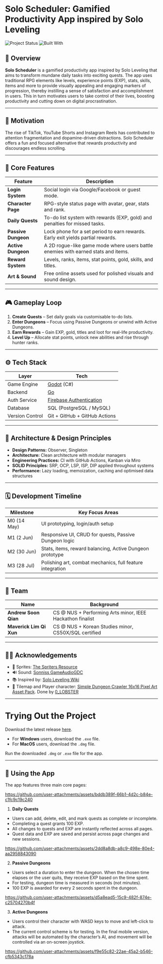 # Solo Scheduler: Gamified Productivity App inspired by Solo Leveling

![Project Status](https://img.shields.io/badge/status-in%20progress-yellow)
![Built With](https://img.shields.io/badge/built%20with-Godot%20%7C%20Go%20%7C%20Firebase%20%7C%20SQL-blue)

## 🚀 Overview

**Solo Scheduler** is a gamified productivity app inspired by Solo Leveling that aims to transform mundane daily tasks into exciting quests. The app uses traditional RPG elements like levels, experience points (EXP), stats, skills, items and more to provide visually appealing and engaging markers of progression, thereby instilling a sense of satisfaction and accomplishment in users. This in turn motivates users to take control of their lives, boosting productivity and cutting down on digital procrastination.

---

## 🎯 Motivation

The rise of TikTok, YouTube Shorts and Instagram Reels has contributed to attention fragmentation and dopamine-driven distractions. Solo Scheduler offers a fun and focused alternative that rewards productivity and discourages endless scrolling.

---

## 🧩 Core Features

| Feature            | Description |
|--------------------|-------------|
| **Login System**   | Social login via Google/Facebook or guest mode. |
| **Character Page** | RPG-style status page with avatar, gear, stats and rank. |
| **Daily Quests**   | To-do list system with rewards (EXP, gold) and penalties for missed tasks. |
| **Passive Dungeon**| Lock phone for a set period to earn rewards. Early exit yields partial rewards. |
| **Active Dungeon** | A 2D rogue-like game mode where users battle enemies with earned stats and items. |
| **Reward System**  | Levels, ranks, items, stat points, gold, skills, and titles. |
| **Art & Sound**    | Free online assets used for polished visuals and sound design. |

---

## 🎮 Gameplay Loop

1. **Create Quests** – Set daily goals via customisable to-do lists.
2. **Enter Dungeons** – Focus using Passive Dungeons or unwind with Active Dungeons.
3. **Earn Rewards** – Gain EXP, gold, titles and loot for real-life productivity.
4. **Level Up** – Allocate stat points, unlock new abilities and rise through hunter ranks.

---

## ⚙️ Tech Stack

| Layer         | Tech                          |
|---------------|-------------------------------|
| Game Engine   | [Godot](https://godotengine.org/) (C#) |
| Backend       | [Go](https://go.dev/)         |
| Auth Service  | [Firebase Authentication](https://firebase.google.com/) |
| Database      | SQL (PostgreSQL / MySQL)      |
| Version Control | Git + GitHub + GitHub Actions |

---

## 🧱 Architecture & Design Principles

- **Design Patterns:** Observer, Singleton
- **Architecture:** Clean architecture with modular managers
- **Engineering Practices:** CI with GitHub Actions, Kanban via Miro
- **SOLID Principles:** SRP, OCP, LSP, ISP, DIP applied throughout systems
- **Performance:** Lazy loading, memoization, caching and optimised data structures

---

## 🗓️ Development Timeline 

| Milestone | Key Focus Areas |
|----------|-----------------|
| M0 (14 May) | UI prototyping, login/auth setup |
| M1 (2 Jun) | Responsive UI, CRUD for quests, Passive Dungeon logic |
| M2 (30 Jun) | Stats, items, reward balancing, Active Dungeon prototype |
| M3 (28 Jul) | Polishing art, combat mechanics, full feature integration |

---

## 👥 Team

| Name                | Background |
|---------------------|------------|
| **Andrew Soon Qian** | CS @ NUS + Performing Arts minor, IEEE Hackathon finalist |
| **Maverick Lim Qi Xun** | CS @ NUS + Korean Studies minor, CS50X/SQL certified|

---

## 🕵️‍♀️ Acknowledgements
- 🎨 Sprites: [The Spriters Resource](https://www.spriters-resource.com/)
- 🔊 Sound: [Sonniss GameAudioGDC](https://sonniss.com/gameaudiogdc/)
- 📚 Inspired by: [Solo Leveling Wiki](https://en.wikipedia.org/wiki/Solo_Leveling)
- 👀 Tilemap and Player character: [Simple Dungeon Crawler 16x16 Pixel Art Asset Pack](https://o-lobster.itch.io/simple-dungeon-crawler-16x16-pixel-pack?download). Done by [0_LOBSTER](https://itch.io/profile/o-lobster)

---

# Trying Out the Project
Download the latest release [here](https://github.com/andrewsoonqn/nuscuties-orbital/releases/).
- For **Windows** users, download the `.exe` file.
- For **MacOS** users, download the `.dmg` file.  

Run the downloaded `.dmg` or `.exe` file for the app.
  
---

## 🙌 Using the App
The app features three main core pages:

https://github.com/user-attachments/assets/bddb389f-66b1-4d2c-b84e-c1fc9c19c240

1. **Daily Quests**
- Users can add, delete, edit, and mark quests as complete or incomplete.
- Completing a quest grants 100 EXP.
- All changes to quests and EXP are instantly reflected across all pages.
- Quest data and EXP are saved and persist across page changes and new sessions.

https://github.com/user-attachments/assets/2dd8a8db-a8c9-498e-80e4-aa2958843090

2. **Passive Dungeons**
- Users select a duration to enter the dungeon. When the chosen time elapses or the user quits, they receive EXP based on the time spent.
- For testing, dungeon time is measured in seconds (not minutes).
- 100 EXP is awarded for every 2 seconds spent in the dungeon.

https://github.com/user-attachments/assets/d5a8ead5-15c9-482f-874e-c25704270b4f

3. **Active Dungeons**
- Users control their character with WASD keys to move and left-click to attack.
- The current control scheme is for testing. In the final mobile version, attacks will be automated by the character’s AI, and movement will be controlled via an on-screen joystick.

https://github.com/user-attachments/assets/f9e55c82-22ae-45a2-b546-cfb5343c178a
